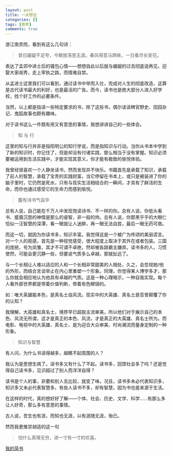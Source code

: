 ```yaml
---
layout: post
title: 一点想法
categories: []
tags: [思考]
comments: true
---
```


游江南贡院，看到有这么几句诗：

> 昔日龌龊不足夸，今朝放荡思无涯。春风得意马蹄疾，一日看尽长安花。

表达了孟郊中进士后的骚包心情——想想自此以后就与龌龊的过去彻底说再见，迎娶大家闺秀，走上宰执之路，而情难自禁。

从孟进士这里我们可以看到，通过读书中举而入仕，完成对人生的彻底改造，这算是古代读书最大的利好，也是最活的广告。而今，读书也是绝大部分人进入好学校，找个好工作的必要条件。

当然，以上都是指读一些特定要求的书，除了这些书，偶尔读读稗官野史、田园杂记、鬼狐故事也颇有趣味。

对于读书这么一件既有用又有意思的事情，我想讲讲自己的一些体会。

> 知 与 行

这里的知与行并非是指阳明公的知行学说，而是指知识与行动。当你从书本中学到了新的知识时，你记住了，但是却没有付诸实践，那么相当于没有掌握。知识必须要被运用到生活实践中，才能实现其意义，你才能有极致的愉悦体验。

我曾经很喜欢一个人静坐读书，然而发现并不快乐。书籍首先是承载了知识，承载了前人的智慧，承载了宝贵的实践财富。当它停留在书本上，或只是被装进了你的脑子里时，它仍然是死水，只有与现实生活相结合的一瞬间，才具有了鲜活的生命，而你也通过感受它的生命力而感到愉悦。


> 腹有诗书气自华

总有人说，自己能在千万人中发现饱读诗书、不一样的你。总有人说，你低头看书、蹙眉沉思的神情是那么的睿智，非一般的帅。总有人说，你那黑乎乎的大眼仁恰似一汪智慧的深潭，看一眼就让人迷醉，再一眼无法自拔，最后一眼无药可救。

而这一切，就因为你读书多，知识丰富。我觉得这是一个被广为传颂的美丽谎言。对一个人的观感，首先是一种视觉感受，很大程度上取决于其外在或者包装。三国的庞统，号为凤雏，其才不可谓不卓绝，然却被各路霸主嫌弃。读书多的人，习惯使然，可能会更沉静一些，但要说气质多么卓越，那就扯远了。

与一个长相让人难以适应的人和一个长相非常甜美的人相处，久之，会忽视她/他的外形，而结合言谈举止在内心里重塑一个形象。同理，你觉得某人博学多才，那么你就会相应地认为他具有卓越的气质。这是一种心理暗示，一种自我实现。每个人看外部世界都是带着价值判断，带着有色眼镜的。



如：唯大英雄能本色，是真名士自风流。现实中的大英雄、真名士是否曾颠覆了你的认知？

我理解，大英雄和真名士，境界早已超脱主流审美，所以他们对于展示自己的本色、风流无所谓，这才是真正的本色、风流，才是真正的大英雄、真名士所为。而电影、电视中的大英雄、真名士，是为迎合大众审美、时尚潮流而量身定制的一种形象。


> 知识与智慧

有人问，为什么书读得越多，越瞧不起周围的人？

我认为是思想生病了。读书多又有什么了不起。读书多，回馈社会多了吗？还是觉得自己读书多，见识超过了别人而洋洋自得？

读书是个人的事，非要和别人去比较，就变了味。况且，读书多未必代表知识多，知识多又未必代表智慧多。有些人读书不多，却有智慧，因为书也是来源于生活。

在这样的时代，真的想好好了解——个体、社会、历史、文学、科学......有那么多让人好奇，那么多有意思的事情。

古人说，吾生也有涯，而知也无涯，以有涯随无涯，殆已。

然而我更推崇胡适的这一句
>怕什么真理无穷，进一寸有一寸的欢喜。


[我的简书](http://www.jianshu.com/p/dfeda1ab545e)